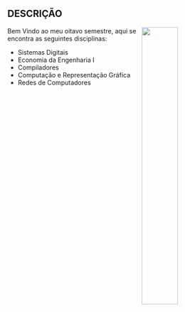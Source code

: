 ## DESCRIÇÃO
<img align="right" width="40%" src="https://user-images.githubusercontent.com/80075307/220180504-6caa4295-9312-4b2a-86d3-c1aaf286c779.png">

Bem Vindo ao meu oitavo semestre, aqui se encontra as seguintes disciplinas:

* Sistemas Digitais
* Economia da Engenharia I
* Compiladores
* Computação e Representação Gráfica
* Redes de Computadores

